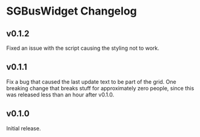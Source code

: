 # SGBusWidget Changelog

## v0.1.2
Fixed an issue with the script causing the styling not to work. 

## v0.1.1
Fix a bug that caused the last update text to be part of the grid. One breaking change that breaks stuff for approximately zero people, since this was released less than an hour after v0.1.0.

## v0.1.0
Initial release.
